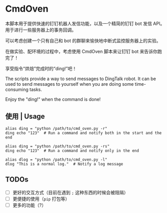 # CmdOven

本脚本用于提供快速的钉钉机器人发信功能，以及一个精简的钉钉 bot 发信 API。用于进行一些服务器上的事务回调。

可以考虑创建一个只有自己和 bot 的群聊来愉快地中断式监控服务器上的实验。

在做实验、配环境的过程中，考虑使用 CmdOven 脚本来让钉钉 bot 来告诉你跑完了！

享受指令“烘焙”完成时的“ding!”吧！

The scripts provide a way to send messages to DingTalk robot. It can be used to send messages to yourself when you are doing some time-consuming tasks.

Enjoy the "ding!" when the command is done!

## 使用 | Usage

```shell
alias ding = "python /path/to/cmd_oven.py -r"
ding echo "123"  # Run a command and notify both in the start and the end

alias ding = "python /path/to/cmd_oven.py -rs"
ding echo "123"  # Run a command and notify only in the end

alias dlog = "python /path/to/cmd_oven.py -l"
dlog "This is a normal log."  # Notify a log message
```

## TODOs

- [ ] 更好的交互方式（目前在遇到 `;` 这种东西的时候会被阻隔）
- [ ] 更便捷的使用（`pip` 打包等）
- [ ] 更多的功能（?）
